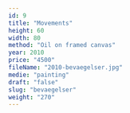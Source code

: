 ```yaml
---
id: 9
title: "Movements"
height: 60
width: 80
method: "Oil on framed canvas"
year: 2010
price: "4500"
fileName: "2010-bevaegelser.jpg"
medie: "painting"
draft: "false"
slug: "bevaegelser"
weight: "270"
---
```

